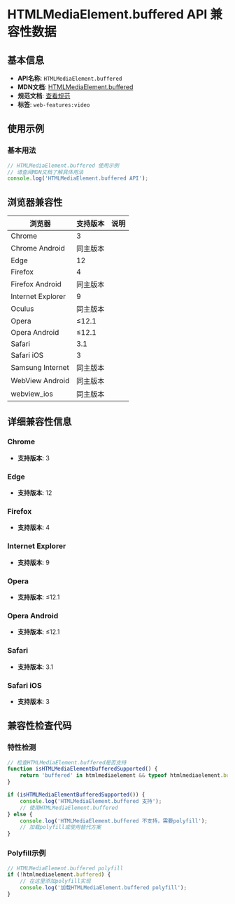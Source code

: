 # HTMLMediaElement.buffered API 兼容性数据

## 基本信息

- **API名称**: `HTMLMediaElement.buffered`
- **MDN文档**: [HTMLMediaElement.buffered](https://developer.mozilla.org/docs/Web/API/HTMLMediaElement/buffered)
- **规范文档**: [查看规范](https://html.spec.whatwg.org/multipage/media.html#dom-media-buffered-dev,https://w3c.github.io/media-source/#htmlmediaelement-extensions-buffered)
- **标签**: `web-features:video`

## 使用示例

### 基本用法

```javascript
// HTMLMediaElement.buffered 使用示例
// 请查阅MDN文档了解具体用法
console.log('HTMLMediaElement.buffered API');
```

## 浏览器兼容性

| 浏览器 | 支持版本 | 说明 |
|--------|----------|------|
| Chrome | 3 |  |
| Chrome Android | 同主版本 |  |
| Edge | 12 |  |
| Firefox | 4 |  |
| Firefox Android | 同主版本 |  |
| Internet Explorer | 9 |  |
| Oculus | 同主版本 |  |
| Opera | ≤12.1 |  |
| Opera Android | ≤12.1 |  |
| Safari | 3.1 |  |
| Safari iOS | 3 |  |
| Samsung Internet | 同主版本 |  |
| WebView Android | 同主版本 |  |
| webview_ios | 同主版本 |  |

## 详细兼容性信息

### Chrome

- **支持版本**: 3

### Edge

- **支持版本**: 12

### Firefox

- **支持版本**: 4

### Internet Explorer

- **支持版本**: 9

### Opera

- **支持版本**: ≤12.1

### Opera Android

- **支持版本**: ≤12.1

### Safari

- **支持版本**: 3.1

### Safari iOS

- **支持版本**: 3

## 兼容性检查代码

### 特性检测

```javascript
// 检查HTMLMediaElement.buffered是否支持
function isHTMLMediaElementBufferedSupported() {
    return 'buffered' in htmlmediaelement && typeof htmlmediaelement.buffered === 'function';
}

if (isHTMLMediaElementBufferedSupported()) {
    console.log('HTMLMediaElement.buffered 支持');
    // 使用HTMLMediaElement.buffered
} else {
    console.log('HTMLMediaElement.buffered 不支持，需要polyfill');
    // 加载polyfill或使用替代方案
}
```

### Polyfill示例

```javascript
// HTMLMediaElement.buffered polyfill
if (!htmlmediaelement.buffered) {
    // 在这里添加polyfill实现
    console.log('加载HTMLMediaElement.buffered polyfill');
}
```

